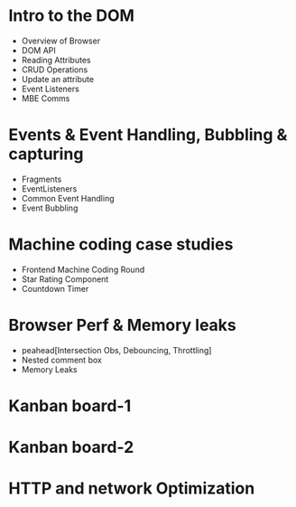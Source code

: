 # Intro to the DOM

- Overview of Browser
- DOM API
- Reading Attributes
- CRUD Operations
- Update an attribute
- Event Listeners
- MBE Comms

# Events & Event Handling, Bubbling & capturing

- Fragments
- EventListeners
- Common Event Handling
- Event Bubbling

# Machine coding case studies

- Frontend Machine Coding Round
- Star Rating Component
- Countdown Timer

# Browser Perf & Memory leaks

- peahead[Intersection Obs, Debouncing, Throttling]
- Nested comment box
- Memory Leaks

# Kanban board-1

# Kanban board-2

# HTTP and network Optimization
